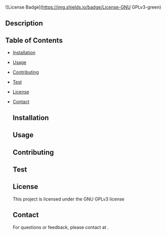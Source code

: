 #    
   ![License Badge](https://img.shields.io/badge/License-GNU GPLv3-green)
  ## Description  
         
   ## Table of Contents
- [Installation](#installation)
- [Usage](#usage)
- [Contributing](#contributing)
- [Test](#test)
- [License](#license)
- [Contact](#contact)
  
  ## Installation
  
  ## Usage
  
  ## Contributing
  
  ## Test
  

  ## License
  This project is licensed under the GNU GPLv3 license
  
  
  
  ## Contact
  For questions or feedback, please contact  at .
